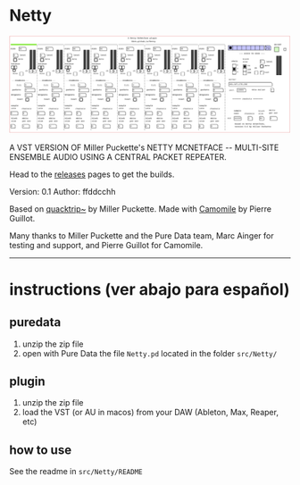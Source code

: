 # Netty

![Netty](Netty.png)

A VST VERSION OF Miller Puckette's NETTY MCNETFACE -- MULTI-SITE ENSEMBLE AUDIO USING A CENTRAL PACKET REPEATER. 

Head to the [releases](https://github.com/fdch/Netty/releases) pages to get the builds.

Version: 0.1
Author: ffddcchh

Based on [quacktrip\~](http://msp.ucsd.edu/tools/quacktrip/) by Miller Puckette. Made with [Camomile](https://github.com/pierreguillot/Camomile) by Pierre Guillot.

Many thanks to Miller Puckette and the Pure Data team, 
Marc Ainger for testing and support, 
and Pierre Guillot for Camomile.

---

# instructions (ver abajo para español)

## puredata

1. unzip the zip file
2. open with Pure Data the file `Netty.pd` located in the folder `src/Netty/`

## plugin

1. unzip the zip file
2. load the VST (or AU in macos) from your DAW (Ableton, Max, Reaper, etc)

## how to use

See the readme in `src/Netty/README`
